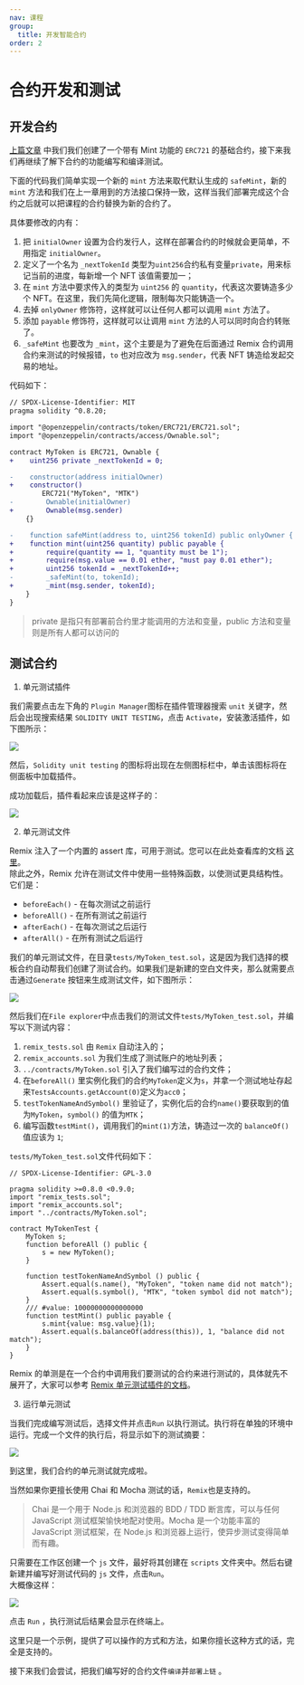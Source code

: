```yaml
---
nav: 课程
group:
  title: 开发智能合约
order: 2
---
```


# 合约开发和测试

## 开发合约

[上篇文章](./contract-init.zh-CN.md) 中我们我们创建了一个带有 Mint 功能的 `ERC721` 的基础合约，接下来我们再继续了解下合约的功能编写和编译测试。

下面的代码我们简单实现一个新的 `mint` 方法来取代默认生成的 `safeMint`，新的 `mint` 方法和我们在上一章用到的方法接口保持一致，这样当我们部署完成这个合约之后就可以把课程的合约替换为新的合约了。

具体要修改的内有：

1. 把 `initialOwner` 设置为合约发行人，这样在部署合约的时候就会更简单，不用指定 `initialOwner`。
1. 定义了一个名为 `_nextTokenId` 类型为`uint256`合约私有变量`private`，用来标记当前的进度，每新增一个 NFT 该值需要加一；
1. 在 `mint` 方法中要求传入的类型为 `uint256` 的 `quantity`，代表这次要铸造多少个 NFT。在这里，我们先简化逻辑，限制每次只能铸造一个。
1. 去掉 `onlyOwner` 修饰符，这样就可以让任何人都可以调用 `mint` 方法了。
1. 添加 `payable` 修饰符，这样就可以让调用 `mint` 方法的人可以同时向合约转账了。
1. `_safeMint` 也要改为 `_mint`，这个主要是为了避免在后面通过 Remix 合约调用合约来测试的时候报错，`to` 也对应改为 `msg.sender`，代表 NFT 铸造给发起交易的地址。

代码如下：

```diff
// SPDX-License-Identifier: MIT
pragma solidity ^0.8.20;

import "@openzeppelin/contracts/token/ERC721/ERC721.sol";
import "@openzeppelin/contracts/access/Ownable.sol";

contract MyToken is ERC721, Ownable {
+    uint256 private _nextTokenId = 0;

-    constructor(address initialOwner)
+    constructor()
        ERC721("MyToken", "MTK")
-        Ownable(initialOwner)
+        Ownable(msg.sender)
    {}

-    function safeMint(address to, uint256 tokenId) public onlyOwner {
+    function mint(uint256 quantity) public payable {
+        require(quantity == 1, "quantity must be 1");
+        require(msg.value == 0.01 ether, "must pay 0.01 ether");
+        uint256 tokenId = _nextTokenId++;
-        _safeMint(to, tokenId);
+        _mint(msg.sender, tokenId);
    }
}
```

> private 是指只有部署前合约里才能调用的方法和变量，public 方法和变量则是所有人都可以访问的

## 测试合约

1. 单元测试插件

我们需要点击左下角的 `Plugin Manager`图标在插件管理器搜索 `unit` 关键字，然后会出现搜索结果 `SOLIDITY UNIT TESTING`，点击 `Activate`，安装激活插件，如下图所示：

![](./img/unitTest.png)

然后，`Solidity unit testing` 的图标将出现在左侧图标栏中，单击该图标将在侧面板中加载插件。

成功加载后，插件看起来应该是这样子的：

![](./img/unitTest1.png)

2. 单元测试文件

Remix 注入了一个内置的 assert 库，可用于测试。您可以在此处查看库的文档 [这里](https://remix-ide.readthedocs.io/en/latest/assert_library.html)。  
除此之外，Remix 允许在测试文件中使用一些特殊函数，以使测试更具结构性。它们是：

- `beforeEach()` - 在每次测试之前运行
- `beforeAll()` - 在所有测试之前运行
- `afterEach()` - 在每次测试之后运行
- `afterAll()` - 在所有测试之后运行

我们的单元测试文件，在目录`tests/MyToken_test.sol`，这是因为我们选择的模板合约自动帮我们创建了测试合约。如果我们是新建的空白文件夹，那么就需要点击通过`Generate` 按钮来生成测试文件，如下图所示：

![](./img/generate.png)

然后我们在`File explorer`中点击我们的测试文件`tests/MyToken_test.sol`，并编写以下测试内容：

1. `remix_tests.sol` 由 `Remix` 自动注入的；
2. `remix_accounts.sol` 为我们生成了测试账户的地址列表；
3. `../contracts/MyToken.sol` 引入了我们编写过的合约文件；
4. 在`beforeAll()` 里实例化我们的合约`MyToken`定义为`s`，并拿一个测试地址存起来`TestsAccounts.getAccount(0)`定义为`acc0`；
5. `testTokenNameAndSymbol()` 里验证了，实例化后的合约`name()`要获取到的值为`MyToken`，`symbol()` 的值为`MTK`；
6. 编写函数`testMint()`，调用我们的`mint(1)`方法，铸造过一次的 `balanceOf()`值应该为 `1`;

`tests/MyToken_test.sol`文件代码如下：

```solidity
// SPDX-License-Identifier: GPL-3.0

pragma solidity >=0.8.0 <0.9.0;
import "remix_tests.sol";
import "remix_accounts.sol";
import "../contracts/MyToken.sol";

contract MyTokenTest {
    MyToken s;
    function beforeAll () public {
        s = new MyToken();
    }

    function testTokenNameAndSymbol () public {
        Assert.equal(s.name(), "MyToken", "token name did not match");
        Assert.equal(s.symbol(), "MTK", "token symbol did not match");
    }
    /// #value: 10000000000000000
    function testMint() public payable {
        s.mint{value: msg.value}(1);
        Assert.equal(s.balanceOf(address(this)), 1, "balance did not match");
    }
}
```

Remix 的单测是在一个合约中调用我们要测试的合约来进行测试的，具体就先不展开了，大家可以参考 [Remix 单元测试插件的文档](https://remix-ide.readthedocs.io/en/latest/unittesting.html)。

3. 运行单元测试

当我们完成编写测试后，选择文件并点击`Run` 以执行测试。执行将在单独的环境中运行。完成一个文件的执行后，将显示如下的测试摘要：

![](./img/run.png)

到这里，我们合约的单元测试就完成啦。

当然如果你更擅长使用 Chai 和 Mocha 测试的话，`Remix`也是支持的。

> Chai 是一个用于 Node.js 和浏览器的 BDD / TDD 断言库，可以与任何 JavaScript 测试框架愉快地配对使用。Mocha 是一个功能丰富的 JavaScript 测试框架，在 Node.js 和浏览器上运行，使异步测试变得简单而有趣。

只需要在工作区创建一个 `js` 文件，最好将其创建在 `scripts` 文件夹中。然后右键新建并编写好测试代码的 `js` 文件，点击`Run`。  
大概像这样：

![](./img/chai.png)

点击 `Run` ，执行测试后结果会显示在终端上。

这里只是一个示例，提供了可以操作的方式和方法，如果你擅长这种方式的话，完全是支持的。

接下来我们会尝试，把我们编写好的合约文件`编译`并`部署上链` 。
